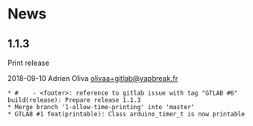 # News


## 1.1.3

Print release

2018-09-10	Adrien Oliva <olivaa+gitlab@yapbreak.fr>

	* #    - <footer>: reference to gitlab issue with tag "GTLAB #6" build(release): Prepare release 1.1.3
	* Merge branch '1-allow-time-printing' into 'master'
	* GTLAB #1 feat(printable): Class arduino_timer_t is now printable
